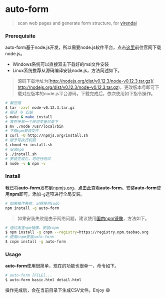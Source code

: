 # auto-form

> scan web pages and generate form structure, for [yirendai](http://www.yirendai.com)

### Prerequisite

auto-form基于node.js开发，所以需要node.js软件平台，点击[这里](https://nodejs.org/)前往官网下载node.js。
* Windows系统可以直接双击下载好的msi文件安装
* Linux系统推荐从源码编译安装node.js，方法简述如下。

> 源码下载地址为[http://nodejs.org/dist/v0.12.3/node-v0.12.3.tar.gz]( http://nodejs.org/dist/v0.12.3/node-v0.12.3.tar.gz)，更改版本号即可下载对应版本的node.js平台源码，下载完成后，依次使用如下指令操作。

```bash
# 解压缩
$ tar -zxvf node-v0.12.3.tar.gz
# 编译 与 安装
$ make & make install
# 放在任意一个环境变量目录下
$ mv ./node /usr/local/bin
# 下载npm安装文件
$ curl -O http://npmjs.org/install.sh
# 赋予可执行权限
$ chmod +x install.sh
# 安装npm
$ ./install.sh
# 安装完成后，可进行测试
$ node -v & npm -v
```

### Install

我已将**auto-form**发布到[npmjs.org](http://npmjs.org)，[点击此](https://www.npmjs.com/package/auto-form)查看**auto-form**。安装**auto-form**使用**npm**即可，添加`-g`选项进行全局安装。
```bash
# 如果操作失败，记得使用sudo
npm install -g auto-form
```
> 如果安装失败是由于网络问题，建议使用[国内npm镜像](https://npm.taobao.org/)，方法如下。

```bash
# 通过淘宝npm镜像，安装cnpm
$ npm install -g cnpm --registry=https://registry.npm.taobao.org
# 使用cnpm安装auto-form
$ cnpm install -g auto-form
```

### Usage
**auto-form**使用很简单，现在的功能也很单一，命令如下。
```bash
# auto-form [FILE]...
$ auto-form basic.html detail.html
```
操作完成后，会在当前目录下生成CSV文件。Enjoy :smile:
